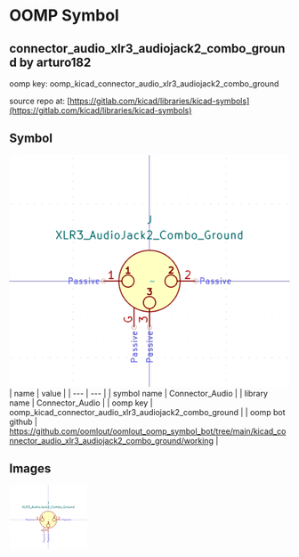 # OOMP Symbol  
## connector_audio_xlr3_audiojack2_combo_ground  by arturo182  
  
oomp key: oomp_kicad_connector_audio_xlr3_audiojack2_combo_ground  
  
source repo at: [https://gitlab.com/kicad/libraries/kicad-symbols](https://gitlab.com/kicad/libraries/kicad-symbols)  
## Symbol  
  
[![working.png](working_600.png)](working.png)  
| name | value | 
| --- | --- | 
| symbol name | Connector_Audio | 
| library name | Connector_Audio | 
| oomp key | oomp_kicad_connector_audio_xlr3_audiojack2_combo_ground | 
| oomp bot github | https://github.com/oomlout/oomlout_oomp_symbol_bot/tree/main/kicad_connector_audio_xlr3_audiojack2_combo_ground/working | 
## Images  
  
[![working.png](working_140.png)](working.png)  
